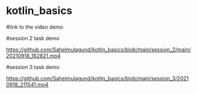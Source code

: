 # kotlin_basics
#link to the video demo

#session 2 task demo

https://github.com/Sahelmulagund/kotlin_basics/blob/main/session_2/main/20210918_162821.mp4

#session 3 task demo

https://github.com/Sahelmulagund/kotlin_basics/blob/main/session_3/20210918_211541.mp4
